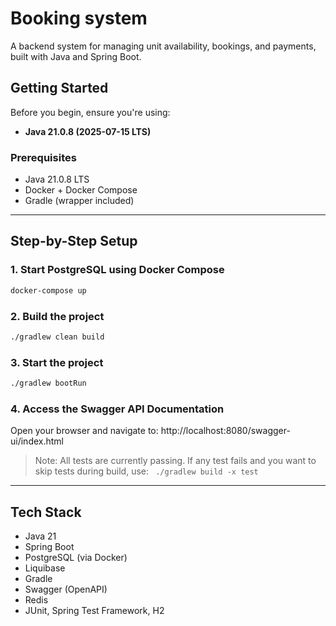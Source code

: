 # Booking system

A backend system for managing unit availability, bookings, and payments, built with Java and Spring Boot.

## Getting Started

Before you begin, ensure you're using:

- **Java 21.0.8 (2025-07-15 LTS)**

### Prerequisites

- Java 21.0.8 LTS
- Docker + Docker Compose
- Gradle (wrapper included)

---
##  Step-by-Step Setup

### 1. Start PostgreSQL using Docker Compose
```bash
docker-compose up
```

### 2. Build the project
```bash
./gradlew clean build
```

### 3. Start the project
```bash
./gradlew bootRun 
```
### 4. Access the Swagger API Documentation
Open your browser and navigate to:
http://localhost:8080/swagger-ui/index.html 

> Note: 
> All tests are currently passing. If any test fails and you want to skip tests during build, use:
> ``` ./gradlew build -x test```

---

## Tech Stack
- Java 21
- Spring Boot
- PostgreSQL (via Docker)
- Liquibase
- Gradle
- Swagger (OpenAPI)
- Redis
- JUnit, Spring Test Framework, H2
